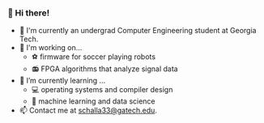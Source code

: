 ### 👋 Hi there!
  

- 🐝 I'm currently an undergrad Computer Engineering student at Georgia Tech. 
- 🔭 I'm working on...
    - ⚽ firmware for soccer playing robots
    - 📻 FPGA algorithms that analyze signal data 
- 🌱 I’m currently learning ...
    - 💻	operating systems and compiler design 
    - 🧠  machine learning and data science 
- 📫 Contact me at schalla33@gatech.edu. 

<!--
**shreyachalla/shreyachalla** is a ✨ _special_ ✨ repository because its `README.md` (this file) appears on your GitHub profile.

-->
